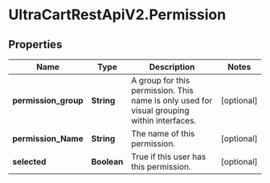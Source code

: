 # UltraCartRestApiV2.Permission

## Properties
Name | Type | Description | Notes
------------ | ------------- | ------------- | -------------
**permission_group** | **String** | A group for this permission.  This name is only used for visual grouping within interfaces. | [optional] 
**permission_Name** | **String** | The name of this permission. | [optional] 
**selected** | **Boolean** | True if this user has this permission. | [optional] 


